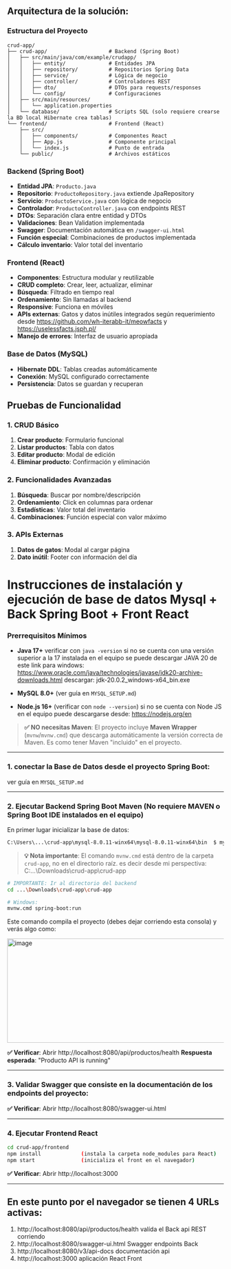 ## Arquitectura de la solución:

### Estructura del Proyecto

```
crud-app/
├── crud-app/                    # Backend (Spring Boot)
│   ├── src/main/java/com/example/crudapp/
│   │   ├── entity/              # Entidades JPA
│   │   ├── repository/          # Repositorios Spring Data
│   │   ├── service/             # Lógica de negocio
│   │   ├── controller/          # Controladores REST
│   │   ├── dto/                 # DTOs para requests/responses
│   │   └── config/              # Configuraciones
│   ├── src/main/resources/
│   │   └── application.properties
│   └── database/                # Scripts SQL (solo requiere crearse la BD local Hibernate crea tablas)
└── frontend/                    # Frontend (React)
    ├── src/
    │   ├── components/          # Componentes React
    │   ├── App.js               # Componente principal
    │   └── index.js             # Punto de entrada
    └── public/                  # Archivos estáticos

```

### Backend (Spring Boot)

- **Entidad JPA**: 			`Producto.java`
- **Repositorio**: 			`ProductoRepository.java` 	extiende JpaRepository
- **Servicio**: 			`ProductoService.java` 		con lógica de negocio
- **Controlador**: 			`ProductoController.java` 	con endpoints REST
- **DTOs**: 				Separación clara entre entidad y DTOs
- **Validaciones**: 		Bean Validation implementada
- **Swagger**: 				Documentación automática en `/swagger-ui.html`
- **Función especial**: 	Combinaciones de productos implementada
- **Cálculo inventario**: 	Valor total del inventario

### Frontend (React)

- **Componentes**: 		 	Estructura modular y reutilizable
- **CRUD completo**: 	 	Crear, leer, actualizar, eliminar
- **Búsqueda**: 		 	Filtrado en tiempo real
- **Ordenamiento**: 	 	Sin llamadas al backend
- **Responsive**: 		 	Funciona en móviles
- **APIs externas**: 	 	Gatos y datos inútiles integrados según requerimiento 
							desde https://github.com/wh-iterabb-it/meowfacts y https://uselessfacts.jsph.pl/
- **Manejo de errores**: 	Interfaz de usuario apropiada

### Base de Datos (MySQL)

- **Hibernate DDL**: 		Tablas creadas automáticamente
- **Conexión**: 			MySQL configurado correctamente
- **Persistencia**: 		Datos se guardan y recuperan

## Pruebas de Funcionalidad

### 1. CRUD Básico

1. **Crear producto**: 		Formulario funcional
2. **Listar productos**: 	Tabla con datos
3. **Editar producto**: 	Modal de edición
4. **Eliminar producto**: 	Confirmación y eliminación

### 2. Funcionalidades Avanzadas

1. **Búsqueda**: 			Buscar por nombre/descripción
2. **Ordenamiento**: 		Click en columnas para ordenar
3. **Estadísticas**: 		Valor total del inventario
4. **Combinaciones**: 		Función especial con valor máximo

### 3. APIs Externas

1. **Datos de gatos**: 		Modal al cargar página
2. **Dato inútil**: 		Footer con información del día

# Instrucciones de instalación y ejecución de base de datos Mysql + Back Spring Boot + Front React

### Prerrequisitos Mínimos

- **Java 17+** verificar con `java -version` 
si no se cuenta con una versión superior a la 17 instalada en el equipo se puede descargar JAVA 20 de este link para windows: https://www.oracle.com/java/technologies/javase/jdk20-archive-downloads.html descargar: jdk-20.0.2_windows-x64_bin.exe

- **MySQL 8.0+** (ver guía en `MYSQL_SETUP.md`)

- **Node.js 16+** (verificar con `node --version`) si no se cuenta con Node JS en el equipo puede descargarse desde: https://nodejs.org/en

> **✅ NO necesitas Maven**: El proyecto incluye **Maven Wrapper** (`mvnw`/`mvnw.cmd`) 
que descarga automáticamente la versión correcta de Maven. Es como tener Maven "incluido" en el proyecto.
----
### 1. conectar la Base de Datos desde el proyecto Spring Boot: 

ver guía en `MYSQL_SETUP.md`

----
### 2. Ejecutar Backend Spring Boot Maven (No requiere MAVEN o Spring Boot IDE instalados en el equipo) 

En primer lugar inicializar la base de datos:
```bash
C:\Users\...\crud-app\mysql-8.0.11-winx64\mysql-8.0.11-winx64\bin  $ mysqld --console
```
> **💡 Nota importante**: El comando `mvnw.cmd` está dentro de la carpeta `crud-app`, no en el directorio raíz.
> es decir desde mi perspectiva: C:\...\Downloads\crud-app\crud-app

```bash
# IMPORTANTE: Ir al directorio del backend
cd ...\Downloads\crud-app\crud-app

# Windows: 
mvnw.cmd spring-boot:run
```
Este comando compila el proyecto (debes dejar corriendo esta consola) y verás algo como:

<img width="552" height="242" alt="image" src="https://github.com/user-attachments/assets/40110dbc-03a2-4abe-9bc7-0d0f1ff155ed" />

**✅ Verificar**: Abrir http://localhost:8080/api/productos/health
**Respuesta esperada**: "Producto API is running"

----

### 3. Validar Swagger que consiste en la documentación de los endpoints del proyecto:  

**✅ Verificar**: Abrir http://localhost:8080/swagger-ui.html

----

### 4. Ejecutar Frontend React

```bash
cd crud-app/frontend
npm install  			(instala la carpeta node_modules para React)
npm start				(inicializa el front en el navegador)
```

**✅ Verificar**: Abrir http://localhost:3000

----

## En este punto por el navegador se tienen 4 URLs activas:

1. http://localhost:8080/api/productos/health  valída el Back api REST corriendo
2. http://localhost:8080/swagger-ui.html       Swagger endpoints Back
3. http://localhost:8080/v3/api-docs		   documentación api
4. http://localhost:3000					   aplicación React Front



